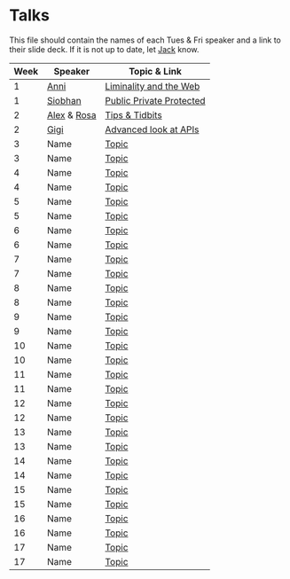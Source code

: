 # Talks

This file should contain the names of each Tues & Fri speaker and a link to their slide deck. If it is not up to date, let [Jack](mailto:jack@foundersandcoders.com) know.

| Week | Speaker               |  Topic & Link                                                                              |
| ---- | --------------------- |  ----------------------------------------------------------------------------------------- |
| 1    | [Anni](https://twitter.com/intersticia?lang=en)  | [Liminality and the Web](https://www.dropbox.com/s/3mmoj469fa8fuxw/FAC20July2020.pdf?dl=0) |
| 1    | [Siobhan](https://twitter.com/sohbaker) | [Public Private Protected](https://drive.google.com/file/d/1OHpxW5sqDvehNiOrtGtW2F7hOY8kJLzP/view) |
| 2    | [Alex](https://twitter.com/alexadventures0) & [Rosa](https://www.linkedin.com/in/rosalie-baxter-6a3515145/)        | [Tips & Tidbits](https://www.canva.com/design/DAD1fSb9SFk/zqxVC7HDh6yCy8yXvxnv9w/view) |
| 2    | [Gigi](https://twitter.com/gigi_minova?lang=en)        | [Advanced look at APIs](https://hackmd.io/@SjkyAeAyRjSqv_tPCU-41A/BJgsfpF-S#/) |
| 3    | Name        | [Topic](#) |
| 3    | Name        | [Topic](#) |
| 4    | Name        | [Topic](#) |
| 4    | Name        | [Topic](#) |
| 5    | Name        | [Topic](#) |
| 5    | Name        | [Topic](#) |
| 6    | Name        | [Topic](#) |
| 6    | Name        | [Topic](#) |
| 7    | Name        | [Topic](#) |
| 7    | Name        | [Topic](#) |
| 8    | Name        | [Topic](#) |
| 8    | Name        | [Topic](#) |
| 9    | Name        | [Topic](#) |
| 9    | Name        | [Topic](#) |
| 10   | Name        | [Topic](#) |
| 10   | Name        | [Topic](#) |
| 11   | Name        | [Topic](#) |
| 11   | Name        | [Topic](#) |
| 12   | Name        | [Topic](#) |
| 12   | Name        | [Topic](#) |
| 13   | Name        | [Topic](#) |
| 13   | Name        | [Topic](#) |
| 14   | Name        | [Topic](#) |
| 14   | Name        | [Topic](#) |
| 15   | Name        | [Topic](#) |
| 15   | Name        | [Topic](#) |
| 16   | Name        | [Topic](#) |
| 16   | Name        | [Topic](#) |
| 17   | Name        | [Topic](#) |
| 17   | Name        | [Topic](#) |
